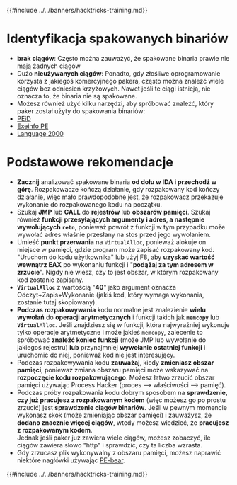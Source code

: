 {{#include ../../banners/hacktricks-training.md}}

# Identyfikacja spakowanych binariów

- **brak ciągów**: Często można zauważyć, że spakowane binaria prawie nie mają żadnych ciągów
- Dużo **nieużywanych ciągów**: Ponadto, gdy złośliwe oprogramowanie korzysta z jakiegoś komercyjnego pakera, często można znaleźć wiele ciągów bez odniesień krzyżowych. Nawet jeśli te ciągi istnieją, nie oznacza to, że binaria nie są spakowane.
- Możesz również użyć kilku narzędzi, aby spróbować znaleźć, który paker został użyty do spakowania binariów:
- [PEiD](http://www.softpedia.com/get/Programming/Packers-Crypters-Protectors/PEiD-updated.shtml)
- [Exeinfo PE](http://www.softpedia.com/get/Programming/Packers-Crypters-Protectors/ExEinfo-PE.shtml)
- [Language 2000](http://farrokhi.net/language/)

# Podstawowe rekomendacje

- **Zacznij** analizować spakowane binaria **od dołu w IDA i przechodź w górę**. Rozpakowacze kończą działanie, gdy rozpakowany kod kończy działanie, więc mało prawdopodobne jest, że rozpakowacz przekazuje wykonanie do rozpakowanego kodu na początku.
- Szukaj **JMP** lub **CALL** do **rejestrów** lub **obszarów** **pamięci**. Szukaj również **funkcji przesyłających argumenty i adres, a następnie wywołujących `retn`**, ponieważ powrót z funkcji w tym przypadku może wywołać adres właśnie przesłany na stos przed jego wywołaniem.
- Umieść **punkt przerwania** na `VirtualAlloc`, ponieważ alokuje on miejsce w pamięci, gdzie program może zapisać rozpakowany kod. "Uruchom do kodu użytkownika" lub użyj F8, aby **uzyskać wartość wewnątrz EAX** po wykonaniu funkcji i "**podążaj za tym adresem w zrzucie**". Nigdy nie wiesz, czy to jest obszar, w którym rozpakowany kod zostanie zapisany.
- **`VirtualAlloc`** z wartością "**40**" jako argument oznacza Odczyt+Zapis+Wykonanie (jakiś kod, który wymaga wykonania, zostanie tutaj skopiowany).
- **Podczas rozpakowywania** kodu normalne jest znalezienie **wielu wywołań** do **operacji arytmetycznych** i funkcji takich jak **`memcopy`** lub **`Virtual`**`Alloc`. Jeśli znajdziesz się w funkcji, która najwyraźniej wykonuje tylko operacje arytmetyczne i może jakieś `memcopy`, zalecenie to spróbować **znaleźć koniec funkcji** (może JMP lub wywołanie do jakiegoś rejestru) **lub** przynajmniej **wywołanie ostatniej funkcji** i uruchomić do niej, ponieważ kod nie jest interesujący.
- Podczas rozpakowywania kodu **zauważaj**, kiedy **zmieniasz obszar pamięci**, ponieważ zmiana obszaru pamięci może wskazywać na **rozpoczęcie kodu rozpakowującego**. Możesz łatwo zrzucić obszar pamięci używając Process Hacker (proces --> właściwości --> pamięć).
- Podczas próby rozpakowania kodu dobrym sposobem na **sprawdzenie, czy już pracujesz z rozpakowanym kodem** (więc możesz go po prostu zrzucić) jest **sprawdzenie ciągów binariów**. Jeśli w pewnym momencie wykonasz skok (może zmieniając obszar pamięci) i zauważysz, że **dodano znacznie więcej ciągów**, wtedy możesz wiedzieć, że **pracujesz z rozpakowanym kodem**.\
Jednak jeśli paker już zawiera wiele ciągów, możesz zobaczyć, ile ciągów zawiera słowo "http" i sprawdzić, czy ta liczba wzrasta.
- Gdy zrzucasz plik wykonywalny z obszaru pamięci, możesz naprawić niektóre nagłówki używając [PE-bear](https://github.com/hasherezade/pe-bear-releases/releases).

{{#include ../../banners/hacktricks-training.md}}
